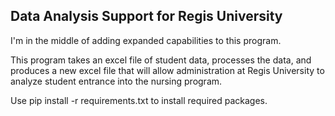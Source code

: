 ## Data Analysis Support for Regis University

I'm in the middle of adding expanded capabilities to this program.

This program takes an excel file of student data, processes the data, and produces a new excel file that will allow administration at Regis University to analyze student entrance into the nursing program. 

Use 
pip install -r requirements.txt 
to install required packages. 

